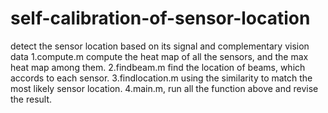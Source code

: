 # self-calibration-of-sensor-location
detect the sensor location based on its signal and complementary vision data
1.compute.m compute the heat map of all the sensors, and the max heat map among them.
2.findbeam.m find the location of beams, which accords to each sensor.
3.findlocation.m using the similarity to match the most likely sensor location.
4.main.m, run all the function above and revise the result.

